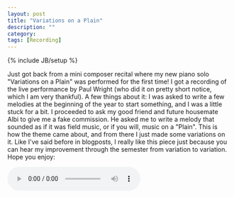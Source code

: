 ```yaml
---
layout: post
title: "Variations on a Plain"
description: ""
category: 
tags: [Recording]
---
```

{% include JB/setup %}

Just got back from a mini composer recital where my new piano solo "Variations on a Plain" was performed for the first time! I got a recording of the live performance by Paul Wright (who did it on pretty short notice, which I am very thankful). A few things about it: I was asked to write a few melodies at the beginning of the year to start something, and I was a little stuck for a bit. I proceeded to ask my good friend and future housemate Albi to give me a fake commission. He asked me to write a melody that sounded as if it was field music, or if you will, music on a "Plain". This is how the theme came about, and from there I just made some variations on it. Like I've said before in blogposts, I really like this piece just because you can hear my improvement through the semester from variation to variation. Hope you enjoy:

<audio src="https://s3.amazonaws.com/zachberglund.com/music/Variations-on-a-Plain.mp3" controls="controls">
